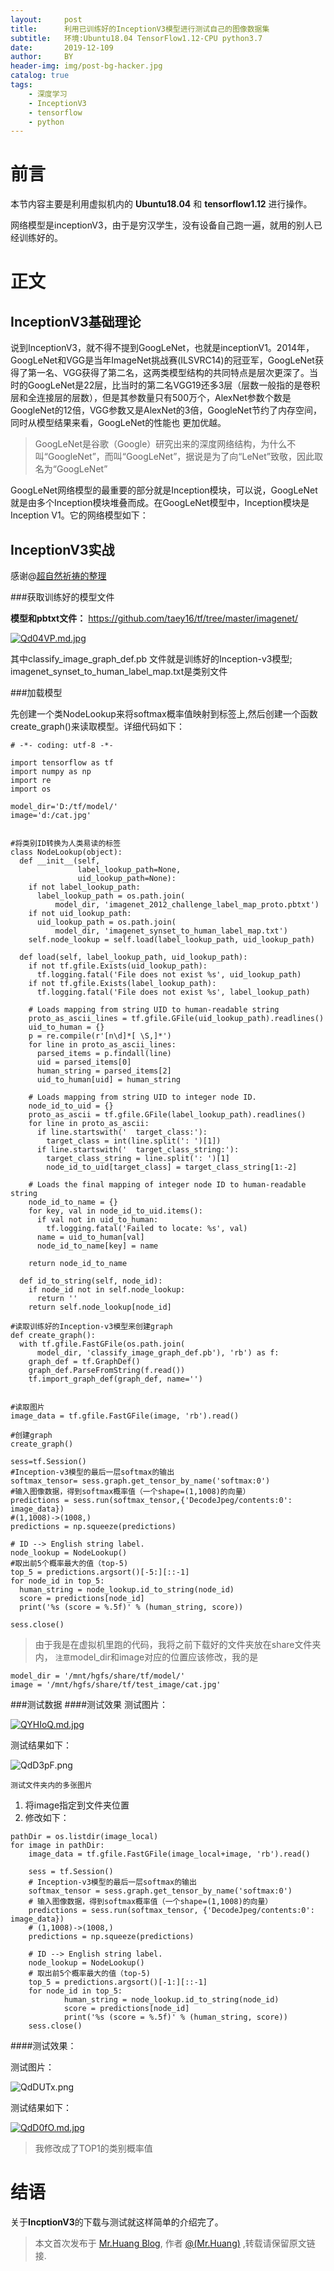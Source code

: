 ```yaml
---
layout:     post
title:      利用已训练好的InceptionV3模型进行测试自己的图像数据集
subtitle:   环境:Ubuntu18.04 TensorFlow1.12-CPU python3.7 
date:       2019-12-109
author:     BY
header-img: img/post-bg-hacker.jpg
catalog: true
tags:
    - 深度学习
    - InceptionV3
    - tensorflow
    - python
---
```


# 前言
本节内容主要是利用虚拟机内的 **Ubuntu18.04** 和 **tensorflow1.12** 进行操作。

网络模型是inceptionV3，由于是穷汉学生，没有设备自己跑一遍，就用的别人已经训练好的。

# 正文


## InceptionV3基础理论

说到InceptionV3，就不得不提到GoogLeNet，也就是inceptionV1。2014年，GoogLeNet和VGG是当年ImageNet挑战赛(ILSVRC14)的冠亚军，GoogLeNet获得了第一名、VGG获得了第二名，这两类模型结构的共同特点是层次更深了。当时的GoogLeNet是22层，比当时的第二名VGG19还多3层（层数一般指的是卷积层和全连接层的层数），但是其参数量只有500万个，AlexNet参数个数是GoogleNet的12倍，VGG参数又是AlexNet的3倍，GoogleNet节约了内存空间，同时从模型结果来看，GoogLeNet的性能也 更加优越。

>GoogLeNet是谷歌（Google）研究出来的深度网络结构，为什么不叫“GoogleNet”，而叫“GoogLeNet”，据说是为了向“LeNet”致敬，因此取名为“GoogLeNet”

GoogLeNet网络模型的最重要的部分就是Inception模块，可以说，GoogLeNet就是由多个Inception模块堆叠而成。在GoogLeNet模型中，Inception模块是Inception V1。它的网络模型如下：





## InceptionV3实战
感谢@[超自然祈祷的整理](https://blog.csdn.net/sinat_27382047/article/details/80534234/)

###获取训练好的模型文件

**模型和pbtxt文件：** <https://github.com/taey16/tf/tree/master/imagenet/>

[![Qd04VP.md.jpg](https://s2.ax1x.com/2019/12/09/Qd04VP.md.jpg)](https://imgse.com/i/Qd04VP)

其中classify_image_graph_def.pb 文件就是训练好的Inception-v3模型; imagenet_synset_to_human_label_map.txt是类别文件

###加载模型

先创建一个类NodeLookup来将softmax概率值映射到标签上,然后创建一个函数create_graph()来读取模型。详细代码如下：

```
# -*- coding: utf-8 -*-
 
import tensorflow as tf
import numpy as np
import re
import os
 
model_dir='D:/tf/model/'
image='d:/cat.jpg'
 
 
#将类别ID转换为人类易读的标签
class NodeLookup(object):
  def __init__(self,
               label_lookup_path=None,
               uid_lookup_path=None):
    if not label_lookup_path:
      label_lookup_path = os.path.join(
          model_dir, 'imagenet_2012_challenge_label_map_proto.pbtxt')
    if not uid_lookup_path:
      uid_lookup_path = os.path.join(
          model_dir, 'imagenet_synset_to_human_label_map.txt')
    self.node_lookup = self.load(label_lookup_path, uid_lookup_path)
 
  def load(self, label_lookup_path, uid_lookup_path):
    if not tf.gfile.Exists(uid_lookup_path):
      tf.logging.fatal('File does not exist %s', uid_lookup_path)
    if not tf.gfile.Exists(label_lookup_path):
      tf.logging.fatal('File does not exist %s', label_lookup_path)
 
    # Loads mapping from string UID to human-readable string
    proto_as_ascii_lines = tf.gfile.GFile(uid_lookup_path).readlines()
    uid_to_human = {}
    p = re.compile(r'[n\d]*[ \S,]*')
    for line in proto_as_ascii_lines:
      parsed_items = p.findall(line)
      uid = parsed_items[0]
      human_string = parsed_items[2]
      uid_to_human[uid] = human_string
 
    # Loads mapping from string UID to integer node ID.
    node_id_to_uid = {}
    proto_as_ascii = tf.gfile.GFile(label_lookup_path).readlines()
    for line in proto_as_ascii:
      if line.startswith('  target_class:'):
        target_class = int(line.split(': ')[1])
      if line.startswith('  target_class_string:'):
        target_class_string = line.split(': ')[1]
        node_id_to_uid[target_class] = target_class_string[1:-2]
 
    # Loads the final mapping of integer node ID to human-readable string
    node_id_to_name = {}
    for key, val in node_id_to_uid.items():
      if val not in uid_to_human:
        tf.logging.fatal('Failed to locate: %s', val)
      name = uid_to_human[val]
      node_id_to_name[key] = name
 
    return node_id_to_name
 
  def id_to_string(self, node_id):
    if node_id not in self.node_lookup:
      return ''
    return self.node_lookup[node_id]
 
#读取训练好的Inception-v3模型来创建graph
def create_graph():
  with tf.gfile.FastGFile(os.path.join(
      model_dir, 'classify_image_graph_def.pb'), 'rb') as f:
    graph_def = tf.GraphDef()
    graph_def.ParseFromString(f.read())
    tf.import_graph_def(graph_def, name='')
 
 
#读取图片
image_data = tf.gfile.FastGFile(image, 'rb').read()
 
#创建graph
create_graph()
 
sess=tf.Session()
#Inception-v3模型的最后一层softmax的输出
softmax_tensor= sess.graph.get_tensor_by_name('softmax:0')
#输入图像数据，得到softmax概率值（一个shape=(1,1008)的向量）
predictions = sess.run(softmax_tensor,{'DecodeJpeg/contents:0': image_data})
#(1,1008)->(1008,)
predictions = np.squeeze(predictions)
 
# ID --> English string label.
node_lookup = NodeLookup()
#取出前5个概率最大的值（top-5)
top_5 = predictions.argsort()[-5:][::-1]
for node_id in top_5:
  human_string = node_lookup.id_to_string(node_id)
  score = predictions[node_id]
  print('%s (score = %.5f)' % (human_string, score))
 
sess.close()
```

>由于我是在虚拟机里跑的代码，我将之前下载好的文件夹放在share文件夹内， `注意`model_dir和image对应的位置应该修改，我的是

	model_dir = '/mnt/hgfs/share/tf/model/'
	image = '/mnt/hgfs/share/tf/test_image/cat.jpg'

###测试数据
####测试效果
测试图片：

[![QYHIoQ.md.jpg](https://s2.ax1x.com/2019/12/07/QYHIoQ.md.jpg)](https://imgse.com/i/QYHIoQ)

测试结果如下：

![QdD3pF.png](https://s2.ax1x.com/2019/12/09/QdD3pF.png)


`测试文件夹内的多张图片`

1. 将image指定到文件夹位置
2. 修改如下：
```
pathDir = os.listdir(image_local)
for image in pathDir:
    image_data = tf.gfile.FastGFile(image_local+image, 'rb').read()

    sess = tf.Session()
    # Inception-v3模型的最后一层softmax的输出
    softmax_tensor = sess.graph.get_tensor_by_name('softmax:0')
    # 输入图像数据，得到softmax概率值（一个shape=(1,1008)的向量）
    predictions = sess.run(softmax_tensor, {'DecodeJpeg/contents:0': image_data})
    # (1,1008)->(1008,)
    predictions = np.squeeze(predictions)

    # ID --> English string label.
    node_lookup = NodeLookup()
    # 取出前5个概率最大的值（top-5)
    top_5 = predictions.argsort()[-1:][::-1]
    for node_id in top_5:
            human_string = node_lookup.id_to_string(node_id)
            score = predictions[node_id]
            print('%s (score = %.5f)' % (human_string, score))
    sess.close()
```

####测试效果：

测试图片：

![QdDUTx.png](https://s2.ax1x.com/2019/12/09/QdDUTx.png)

测试结果如下：

[![QdD0fO.md.jpg](https://s2.ax1x.com/2019/12/09/QdD0fO.md.jpg)](https://imgse.com/i/QdD0fO)

>我修改成了TOP1的类别概率值

# 结语

关于**IncptionV3**的下载与测试就这样简单的介绍完了。

 
 > 本文首次发布于 [Mr.Huang Blog](http://www.huangsz.xyz), 作者 [@(Mr.Huang)](http://github.com/EmotionalXX) ,转载请保留原文链接.
